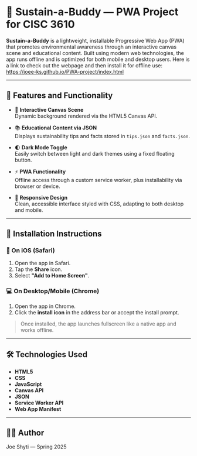 # 🌿 Sustain-a-Buddy — PWA Project for CISC 3610

**Sustain-a-Buddy** is a lightweight, installable Progressive Web App (PWA) that promotes environmental awareness through an interactive canvas scene and educational content. 
Built using modern web technologies, the app runs offline and is optimized for both mobile and desktop users.
Here is a link to check out the webpage and then install it for offline use: https://joee-ks.github.io/PWA-project/index.html

---

## 🔧 Features and Functionality

- 🎨 **Interactive Canvas Scene**  
  Dynamic background rendered via the HTML5 Canvas API.

- 📚 **Educational Content via JSON**  
  Displays sustainability tips and facts stored in `tips.json` and `facts.json`.

- 🌓 **Dark Mode Toggle**  
  Easily switch between light and dark themes using a fixed floating button.

- ⚡ **PWA Functionality**  
  Offline access through a custom service worker, plus installability via browser or device.

- 📱 **Responsive Design**  
  Clean, accessible interface styled with CSS, adapting to both desktop and mobile.

---

## 🚀 Installation Instructions

### 📱 On iOS (Safari)
1. Open the app in Safari.
2. Tap the **Share** icon.
3. Select **"Add to Home Screen"**.

### 💻 On Desktop/Mobile (Chrome)
1. Open the app in Chrome.
2. Click the **install icon** in the address bar or accept the install prompt.

> Once installed, the app launches fullscreen like a native app and works offline.

---

## 🛠 Technologies Used

- **HTML5**
- **CSS**
- **JavaScript**
- **Canvas API**
- **JSON**
- **Service Worker API**
- **Web App Manifest**

---

## 👨‍🎓 Author

Joe Shyti — Spring 2025


